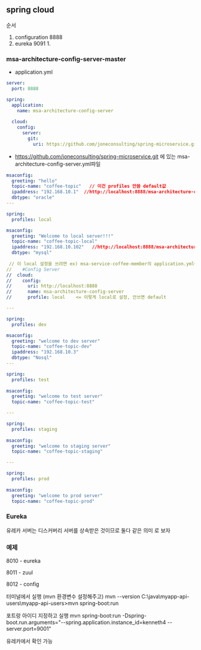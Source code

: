 ## spring cloud

순서 

1. configuration   8888
2. eureka     9091
   1. 

### msa-architecture-config-server-master

- application.yml

```yml
server:
  port: 8888

spring:
  application:
    name: msa-architecture-config-server
    
  cloud:
    config:
      server:
        git: 
          uri: https://github.com/joneconsulting/spring-microservice.git

```



- https://github.com/joneconsulting/spring-microservice.git 에 있는 msa-architecture-config-server.yml파일

```yml
msaconfig:
  greeting: "hello"
  topic-name: "coffee-topic"   // 이건 profiles 안씀 default값 
  ipaddress: "192.168.10.1"  //http://localhost:8888/msa-architecture-config-server/default
  dbtype: "oracle"
---

spring:
  profiles: local

msaconfig:
  greeting: "Welcome to local server!!!"
  topic-name: "coffee-topic-local"  
  ipaddress: "192.168.10.102"   //http://localhost:8888/msa-architecture-config-server/local 에서 확인가능
  dbtype: "mysql"
  
 // 이 local 설정을 쓰려면 ex) msa-service-coffee-member의 application.yml에서
//    #Config Server
//  cloud:
//    config:
//      uri: http://localhost:8888
//      name: msa-architecture-config-server
//      profile: local    <= 이렇게 local로 설정, 안쓰면 default

---

spring:
  profiles: dev

msaconfig:
  greeting: "welcome to dev server"
  topic-name: "coffee-topic-dev"
  ipaddress: "192.168.10.3"
  dbtype: "Nosql"
---

spring:
  profiles: test
  
msaconfig:
  greeting: "welcome to test server"
  topic-name: "coffee-topic-test"

---

spring:
  profiles: staging
  
msaconfig:
  greeting: "welcome to staging server"
  topic-name: "coffee-topic-staging"

---

spring:
  profiles: prod
  
msaconfig:
  greeting: "welcome to prod server"
  topic-name: "coffee-topic-prod"
```



### Eureka

유레카 서버는 디스커버리 서버를 상속받은 것이므로 둘다 같은 의미 로 보자















### 예제

8010 - eureka

8011 - zuul

8012 - config



터미널에서 실행 (mvn 환경변수 설정해주고)
mvn --version
C:\java\myapp-api-users\myapp-api-users>mvn spring-boot:run



포트랑 아이디 지정하고 실행
mvn spring-boot:run -Dspring-boot.run.arguments="--spring.application.instance_id=kenneth4 --server.port=9001"



유레카에서 확인 가능 